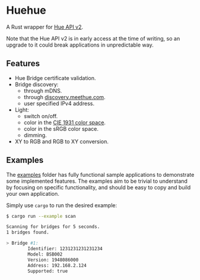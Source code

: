 # Huehue

A Rust wrapper for [Hue API v2](https://developers.meethue.com/develop/hue-api-v2/).

Note that the Hue API v2 is in early access at the time of writing, so an upgrade to it could break applications in
unpredictable way.

## Features
- Hue Bridge certificate validation.
- Bridge discovery:
  - through mDNS.
  - through [discovery.meethue.com](https://discovery.meethue.com).
  - user specified IPv4 address.
- Light:
  - switch on/off.
  - color in the [CIE 1931 color space](https://en.wikipedia.org/wiki/CIE_1931_color_space).
  - color in the sRGB color space.
  - dimming.
- XY to RGB and RGB to XY conversion.

## Examples

The [examples](https://github.com/vgobbo/huehue/tree/main/examples) folder has fully functional sample applications to demonstrate some implemented features. The examples
aim to be trivial to understand by focusing on specific functionality, and should be easy to copy and build your own
application.

Simply use `cargo` to run the desired example:
```bash
$ cargo run --example scan

Scanning for bridges for 5 seconds.
1 bridges found.

> Bridge #1:
        Identifier: 1231231231231234
        Model: BSB002
        Version: 1948086000
        Address: 192.168.2.124
        Supported: true
```